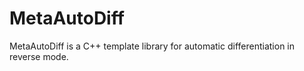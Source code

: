 # MetaAutoDiff
MetaAutoDiff is a C++ template library for automatic differentiation in reverse mode.
